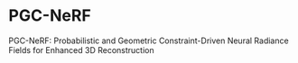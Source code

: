 # PGC-NeRF
PGC-NeRF: Probabilistic and Geometric Constraint-Driven Neural Radiance Fields for Enhanced 3D Reconstruction

